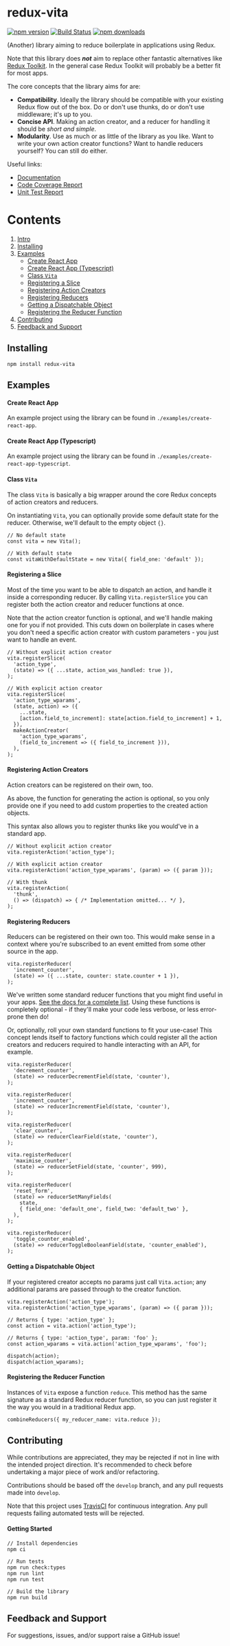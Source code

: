 # redux-vita

[![npm version](https://img.shields.io/npm/v/redux-vita.svg)](https://www.npmjs.com/package/redux-vita)
[![Build Status](https://travis-ci.com/jsau-/redux-vita.svg?branch=master)](https://travis-ci.com/jsau-/redux-vita)
[![npm downloads](https://img.shields.io/npm/dm/redux-vita.svg)](https://www.npmjs.com/package/redux-vita)

(Another) library aiming to reduce boilerplate in applications using Redux.

Note that this library does **_not_** aim to replace other fantastic
alternatives like [Redux Toolkit](https://redux-toolkit.js.org/). In the general
case Redux Toolkit will probably be a better fit for most apps.

The core concepts that the library aims for are:
* **Compatibility**. Ideally the library should be compatible with your existing
Redux flow out of the box. Do or don't use thunks, do or don't use middleware;
it's up to you.
* **Concise API**. Making an action creator, and a reducer for handling it
should be _short and simple_.
* **Modularity**. Use as much or as little of the library as you like. Want to
write your own action creator functions? Want to handle reducers yourself? You
can still do either.

Useful links:
* [Documentation](https://jsau-.github.io/redux-vita)
* [Code Coverage Report](https://jsau-.github.io/redux-vita/coverage/lcov-report)
* [Unit Test Report](https://jsau-.github.io/redux-vita/test_report.html)

# Contents
1. [Intro](#redux-vita)
2. [Installing](#installing)
3. [Examples](#examples)
    - [Create React App](#create-react-app)
    - [Create React App (Typescript)](#create-react-app-typescript)
    - [Class `Vita`](#class-vita)
    - [Registering a Slice](#registering-a-slice)
    - [Registering Action Creators](#registering-action-creators)
    - [Registering Reducers](#registering-reducers)
    - [Getting a Dispatchable Object](#getting-a-dispatchable-object)
    - [Registering the Reducer Function](#registering-the-reducer-function)
4. [Contributing](#contributing)
5. [Feedback and Support ](#feedback-and-support)

## Installing

`npm install redux-vita`

## Examples

#### Create React App

An example project using the library can be found in
`./examples/create-react-app`.

#### Create React App (Typescript)

An example project using the library can be found in
`./examples/create-react-app-typescript`.

#### Class `Vita`
The class `Vita` is basically a big wrapper around the core Redux concepts of
action creators and reducers.

On instantiating `Vita`, you can optionally provide some default state for the
reducer. Otherwise, we'll default to the empty object `{}`.

```
// No default state
const vita = new Vita();

// With default state
const vitaWithDefaultState = new Vita({ field_one: 'default' });
```

#### Registering a Slice

Most of the time you want to be able to dispatch an action, and handle it inside
a corresponding reducer. By calling `Vita.registerSlice` you can register both
the action creator and reducer functions at once.

Note that the action creator function is optional, and we'll handle making one
for you if not provided. This cuts down on boilerplate in cases where you don't
need a specific action creator with custom parameters - you just want to handle
an event.

```
// Without explicit action creator
vita.registerSlice(
  'action_type',
  (state) => ({ ...state, action_was_handled: true }),
);

// With explicit action creator
vita.registerSlice(
  'action_type_wparams',
  (state, action) => ({
    ...state,
    [action.field_to_increment]: state[action.field_to_increment] + 1,
  }),
  makeActionCreator(
    'action_type_wparams',
    (field_to_increment => ({ field_to_increment })),
  ),
);
```

#### Registering Action Creators

Action creators can be registered on their own, too.

As above, the function for generating the action is optional, so you only
provide one if you need to add custom properties to the created action objects.

This syntax also allows you to register thunks like you would've in a standard
app.

```
// Without explicit action creator
vita.registerAction('action_type');

// With explicit action creator
vita.registerAction('action_type_wparams', (param) => ({ param }));

// With thunk
vita.registerAction(
  'thunk',
  () => (dispatch) => { /* Implementation omitted... */ },
);
```

#### Registering Reducers

Reducers can be registered on their own too. This would make sense in a
context where you're subscribed to an event emitted from some other source in
the app.

```
vita.registerReducer(
  'increment_counter',
  (state) => ({ ...state, counter: state.counter + 1 }),
);
```

We've written some standard reducer functions that you might find useful in
your apps. [See the docs for a complete
list](https://jsau-.github.io/redux-vita). Using these functions is
completely optional - if they'll make your code less verbose, or less
error-prone then do!

Or, optionally, roll your own standard functions to fit
your use-case! This concept lends itself to factory functions which could
register all the action creators and reducers required to handle interacting
with an API, for example.

```
vita.registerReducer(
  'decrement_counter',
  (state) => reducerDecrementField(state, 'counter'),
);

vita.registerReducer(
  'increment_counter',
  (state) => reducerIncrementField(state, 'counter'),
);

vita.registerReducer(
  'clear_counter',
  (state) => reducerClearField(state, 'counter'),
);

vita.registerReducer(
  'maximise_counter',
  (state) => reducerSetField(state, 'counter', 999),
);

vita.registerReducer(
  'reset_form',
  (state) => reducerSetManyFields(
    state,
    { field_one: 'default_one', field_two: 'default_two' },
  ),
);

vita.registerReducer(
  'toggle_counter_enabled',
  (state) => reducerToggleBooleanField(state, 'counter_enabled'),
);
```

#### Getting a Dispatchable Object

If your registered creator accepts no params just call `Vita.action`; any
additional params are passed through to the creator function.

```
vita.registerAction('action_type');
vita.registerAction('action_type_wparams', (param) => ({ param }));

// Returns { type: 'action_type' };
const action = vita.action('action_type');

// Returns { type: 'action_type', param: 'foo' };
const action_wparams = vita.action('action_type_wparams', 'foo');

dispatch(action);
dispatch(action_wparams);
```

#### Registering the Reducer Function

Instances of `Vita` expose a function `reduce`. This method has the same
signature as a standard Redux reducer function, so you can just register it
the way you would in a traditional Redux app.

```
combineReducers({ my_reducer_name: vita.reduce });
```

## Contributing

While contributions are appreciated, they may be rejected if not in line with
the intended project direction. It's recommended to check before undertaking a
major piece of work and/or refactoring.

Contributions should be based off the `develop` branch, and any pull requests
made into `develop`.

Note that this project uses [TravisCI](https://travis-ci.org/) for continuous
integration. Any pull requests failing automated tests will be rejected.

#### Getting Started
```
// Install dependencies
npm ci

// Run tests
npm run check:types
npm run lint
npm run test

// Build the library
npm run build
```

## Feedback and Support

For suggestions, issues, and/or support raise a GitHub issue!
